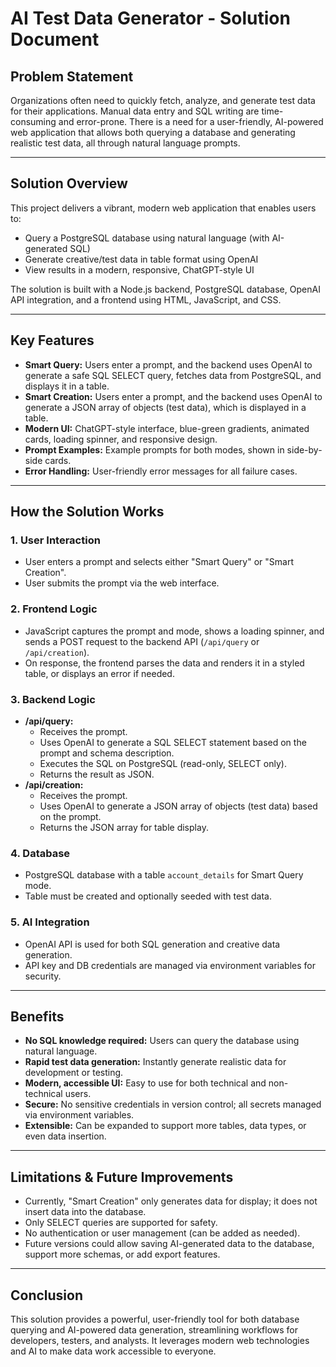 # AI Test Data Generator - Solution Document

## Problem Statement
Organizations often need to quickly fetch, analyze, and generate test data for their applications. Manual data entry and SQL writing are time-consuming and error-prone. There is a need for a user-friendly, AI-powered web application that allows both querying a database and generating realistic test data, all through natural language prompts.

---

## Solution Overview
This project delivers a vibrant, modern web application that enables users to:
- Query a PostgreSQL database using natural language (with AI-generated SQL)
- Generate creative/test data in table format using OpenAI
- View results in a modern, responsive, ChatGPT-style UI

The solution is built with a Node.js backend, PostgreSQL database, OpenAI API integration, and a frontend using HTML, JavaScript, and CSS.

---

## Key Features
- **Smart Query:** Users enter a prompt, and the backend uses OpenAI to generate a safe SQL SELECT query, fetches data from PostgreSQL, and displays it in a table.
- **Smart Creation:** Users enter a prompt, and the backend uses OpenAI to generate a JSON array of objects (test data), which is displayed in a table.
- **Modern UI:** ChatGPT-style interface, blue-green gradients, animated cards, loading spinner, and responsive design.
- **Prompt Examples:** Example prompts for both modes, shown in side-by-side cards.
- **Error Handling:** User-friendly error messages for all failure cases.

---

## How the Solution Works

### 1. User Interaction
- User enters a prompt and selects either "Smart Query" or "Smart Creation".
- User submits the prompt via the web interface.

### 2. Frontend Logic
- JavaScript captures the prompt and mode, shows a loading spinner, and sends a POST request to the backend API (`/api/query` or `/api/creation`).
- On response, the frontend parses the data and renders it in a styled table, or displays an error if needed.

### 3. Backend Logic
- **/api/query:**
  - Receives the prompt.
  - Uses OpenAI to generate a SQL SELECT statement based on the prompt and schema description.
  - Executes the SQL on PostgreSQL (read-only, SELECT only).
  - Returns the result as JSON.
- **/api/creation:**
  - Receives the prompt.
  - Uses OpenAI to generate a JSON array of objects (test data) based on the prompt.
  - Returns the JSON array for table display.

### 4. Database
- PostgreSQL database with a table `account_details` for Smart Query mode.
- Table must be created and optionally seeded with test data.

### 5. AI Integration
- OpenAI API is used for both SQL generation and creative data generation.
- API key and DB credentials are managed via environment variables for security.

---

## Benefits
- **No SQL knowledge required:** Users can query the database using natural language.
- **Rapid test data generation:** Instantly generate realistic data for development or testing.
- **Modern, accessible UI:** Easy to use for both technical and non-technical users.
- **Secure:** No sensitive credentials in version control; all secrets managed via environment variables.
- **Extensible:** Can be expanded to support more tables, data types, or even data insertion.

---

## Limitations & Future Improvements
- Currently, "Smart Creation" only generates data for display; it does not insert data into the database.
- Only SELECT queries are supported for safety.
- No authentication or user management (can be added as needed).
- Future versions could allow saving AI-generated data to the database, support more schemas, or add export features.

---

## Conclusion
This solution provides a powerful, user-friendly tool for both database querying and AI-powered data generation, streamlining workflows for developers, testers, and analysts. It leverages modern web technologies and AI to make data work accessible to everyone.

